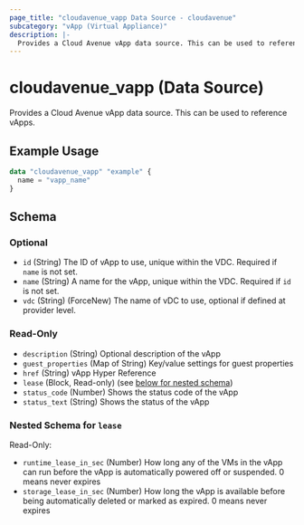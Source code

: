 ```yaml
---
page_title: "cloudavenue_vapp Data Source - cloudavenue"
subcategory: "vApp (Virtual Appliance)"
description: |-
  Provides a Cloud Avenue vApp data source. This can be used to reference vApps.
---
```


# cloudavenue_vapp (Data Source)

Provides a Cloud Avenue vApp data source. This can be used to reference vApps.

## Example Usage

```terraform
data "cloudavenue_vapp" "example" {
  name = "vapp_name"
}
```

<!-- schema generated by tfplugindocs -->
## Schema

### Optional

- `id` (String) The ID of vApp to use, unique within the VDC. Required if `name` is not set.
- `name` (String) A name for the vApp, unique within the VDC. Required if `id` is not set.
- `vdc` (String) (ForceNew) The name of vDC to use, optional if defined at provider level.

### Read-Only

- `description` (String) Optional description of the vApp
- `guest_properties` (Map of String) Key/value settings for guest properties
- `href` (String) vApp Hyper Reference
- `lease` (Block, Read-only) (see [below for nested schema](#nestedblock--lease))
- `status_code` (Number) Shows the status code of the vApp
- `status_text` (String) Shows the status of the vApp

<a id="nestedblock--lease"></a>
### Nested Schema for `lease`

Read-Only:

- `runtime_lease_in_sec` (Number) How long any of the VMs in the vApp can run before the vApp is automatically powered off or suspended. 0 means never expires
- `storage_lease_in_sec` (Number) How long the vApp is available before being automatically deleted or marked as expired. 0 means never expires

